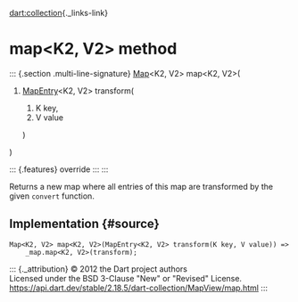 [dart:collection](../../dart-collection/dart-collection-library){._links-link}

map\<K2, V2\> method
====================

::: {.section .multi-line-signature}
[Map](../../dart-core/map-class)\<K2, V2\> map\<K2, V2\>(

1.  [MapEntry](../../dart-core/mapentry-class)\<K2, V2\> transform(
    1.  K key,
    2.  V value

    )

)

::: {.features}
override
:::
:::

Returns a new map where all entries of this map are transformed by the
given `convert` function.

Implementation {#source}
--------------

``` {.language-dart data-language="dart"}
Map<K2, V2> map<K2, V2>(MapEntry<K2, V2> transform(K key, V value)) =>
    _map.map<K2, V2>(transform);
```

::: {._attribution}
© 2012 the Dart project authors\
Licensed under the BSD 3-Clause \"New\" or \"Revised\" License.\
<https://api.dart.dev/stable/2.18.5/dart-collection/MapView/map.html>
:::
